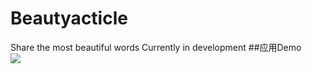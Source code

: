 # Beautyacticle
Share the most beautiful words
Currently in development
##应用Demo
<br>
![](https://github.com/rizhilee/Beautyacticle/blob/master/screenshot/demo.gif)  
